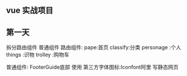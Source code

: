 ## vue 实战项目 

## 第一天
  拆分路由组件   普通组件
  路由组件:
          pape:首页
          classify:分类
          personage :个人
          things :识物
          trolley :购物车
          
   普通组件: FooterGuide底部  使用 第三方字体图标:lconfont阿里
    写静态网页   
